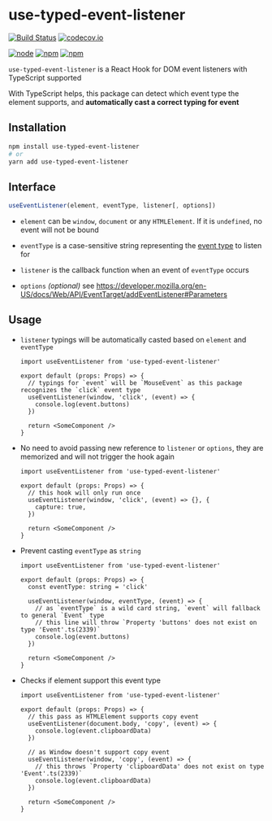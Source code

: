 # use-typed-event-listener

[![Build Status](https://img.shields.io/circleci/project/foray1010/use-typed-event-listener/master.svg)](https://circleci.com/gh/foray1010/use-typed-event-listener/tree/master)
[![codecov.io](https://img.shields.io/codecov/c/github/foray1010/use-typed-event-listener.svg)](https://codecov.io/gh/foray1010/use-typed-event-listener)

[![node](https://img.shields.io/node/v/use-typed-event-listener.svg)](https://www.npmjs.com/package/use-typed-event-listener)
[![npm](https://img.shields.io/npm/dm/use-typed-event-listener.svg)](https://www.npmjs.com/package/use-typed-event-listener)
[![npm](https://img.shields.io/npm/l/use-typed-event-listener.svg)](https://www.npmjs.com/package/use-typed-event-listener)

`use-typed-event-listener` is a React Hook for DOM event listeners with TypeScript supported

With TypeScript helps, this package can detect which event type the element supports, and **automatically cast a correct typing for event**

## Installation

```sh
npm install use-typed-event-listener
# or
yarn add use-typed-event-listener
```

## Interface

```js
useEventListener(element, eventType, listener[, options])
```

- `element` can be `window`, `document` or any `HTMLElement`. If it is `undefined`, no event will not be bound

- `eventType` is a case-sensitive string representing the [event type](https://developer.mozilla.org/en-US/docs/Web/Events) to listen for

- `listener` is the callback function when an event of `eventType` occurs

- `options` _(optional)_ see <https://developer.mozilla.org/en-US/docs/Web/API/EventTarget/addEventListener#Parameters>

## Usage

- `listener` typings will be automatically casted based on `element` and `eventType`

  ```tsx
  import useEventListener from 'use-typed-event-listener'

  export default (props: Props) => {
    // typings for `event` will be `MouseEvent` as this package recognizes the `click` event type
    useEventListener(window, 'click', (event) => {
      console.log(event.buttons)
    })

    return <SomeComponent />
  }
  ```

- No need to avoid passing new reference to `listener` or `options`, they are memorized and will not trigger the hook again

  ```tsx
  import useEventListener from 'use-typed-event-listener'

  export default (props: Props) => {
    // this hook will only run once
    useEventListener(window, 'click', (event) => {}, {
      capture: true,
    })

    return <SomeComponent />
  }
  ```

- Prevent casting `eventType` as `string`

  ```tsx
  import useEventListener from 'use-typed-event-listener'

  export default (props: Props) => {
    const eventType: string = 'click'

    useEventListener(window, eventType, (event) => {
      // as `eventType` is a wild card string, `event` will fallback to general `Event` type
      // this line will throw `Property 'buttons' does not exist on type 'Event'.ts(2339)`
      console.log(event.buttons)
    })

    return <SomeComponent />
  }
  ```

- Checks if element support this event type

  ```tsx
  import useEventListener from 'use-typed-event-listener'

  export default (props: Props) => {
    // this pass as HTMLElement supports copy event
    useEventListener(document.body, 'copy', (event) => {
      console.log(event.clipboardData)
    })

    // as Window doesn't support copy event
    useEventListener(window, 'copy', (event) => {
      // this throws `Property 'clipboardData' does not exist on type 'Event'.ts(2339)`
      console.log(event.clipboardData)
    })

    return <SomeComponent />
  }
  ```

